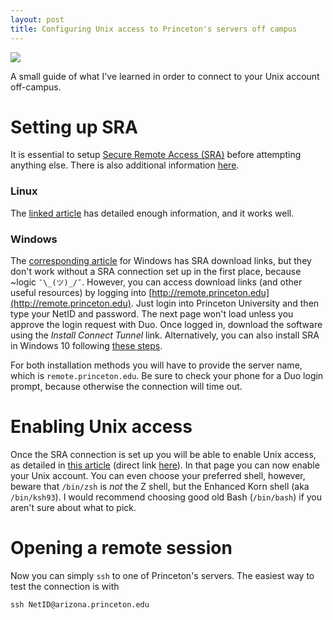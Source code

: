 ```yaml
---
layout: post
title: Configuring Unix access to Princeton's servers off campus
---
```


![](https://researchcomputing.princeton.edu/sites/researchcomputing2/files/styles/pwds_media_large_no_crop/public/media/tiger-logo-machine-room1.jpg)

A small guide of what I've learned in order to connect to your Unix account off-campus.

<!--more-->

# Setting up SRA

It is essential to setup [Secure Remote Access (SRA)](http://www.princeton.edu/oit/news/archive/?id=7589) before attempting anything else. There is also additional information [here](https://princeton.service-now.com/snap?sys_id=6023&id=kb_article).

### Linux

The [linked article](https://princeton.service-now.com/snap?sys_id=1157&id=kb_article) has detailed enough information, and it works well.

### Windows

The [corresponding article](https://princeton.service-now.com/snap?sys_id=1155&id=kb_article) for Windows has SRA download links, but they don't work without a SRA connection set up in the first place, because ~logic `¯\_(ツ)_/¯`.
However, you can access download links (and other useful resources) by logging into [http://remote.princeton.edu](http://remote.princeton.edu).
Just login into Princeton University and then type your NetID and password.
The next page won't load unless you approve the login request with Duo.
Once logged in, download the software using the *Install Connect Tunnel* link.
Alternatively, you can also install SRA in Windows 10 following [these steps](https://princeton.service-now.com/kb_view.do?sysparm_article=1206).

For both installation methods you will have to provide the server name, which is `remote.princeton.edu`.
Be sure to check your phone for a Duo login prompt, because otherwise the connection will time out.

# Enabling Unix access

Once the SRA connection is set up you will be able to enable Unix access, as detailed in [this article](https://princeton.service-now.com/snap/?sys_id=5216&id=kb_article) (direct link [here](https://eisess200l.princeton.edu/cgi-bin/Shell/nview.pl)).
In that page you can now enable your Unix account.
You can even choose your preferred shell, however, beware that `/bin/zsh` is *not* the Z shell, but the Enhanced Korn shell (aka `/bin/ksh93`).
I would recommend choosing good old Bash (`/bin/bash`) if you aren't sure about what to pick.


# Opening a remote session

Now you can simply `ssh` to one of Princeton's servers. The easiest way to test the connection is with

```
ssh NetID@arizona.princeton.edu
```
